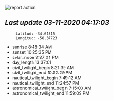 ![report action](https://github.com/matiasz8/actions-for-reports/workflows/report%20action/badge.svg?branch=develop) 


## *****Last update 03-11-2020 04:17:03*****



		 Latitud: -34.61315
		 Longitud: -58.37723

 - sunrise 	 8:48:34 AM
 - sunset 	 10:25:35 PM
 - solar_noon 	 3:37:04 PM
 - day_length 	 13:37:01
 - civil_twilight_begin 	 8:21:39 AM
 - civil_twilight_end 	 10:52:29 PM
 - nautical_twilight_begin 	 7:49:12 AM
 - nautical_twilight_end 	 11:24:57 PM
 - astronomical_twilight_begin 	 7:15:00 AM
 - astronomical_twilight_end 	 11:59:09 PM
